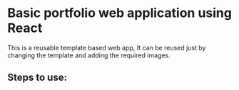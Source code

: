# Basic portfolio web application using React

This is a reusable template based web app, It can be reused just by changing the template and adding the required images.


## Steps to use: 


